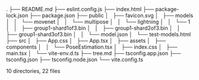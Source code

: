 .
├── README.md
├── eslint.config.js
├── index.html
├── package-lock.json
├── package.json
├── public
│   ├── favicon.svg
│   ├── models
│   │   └── movenet
│   │       └── multipose
│   │           └── lightning
│   │               └── 1
│   │                   ├── group1-shard1of3.bin
│   │                   ├── group1-shard2of3.bin
│   │                   ├── group1-shard3of3.bin
│   │                   └── model.json
│   └── test-models.html
├── src
│   ├── App.css
│   ├── App.tsx
│   ├── assets
│   ├── components
│   │   └── PoseEstimation.tsx
│   ├── index.css
│   ├── main.tsx
│   └── vite-env.d.ts
├── tree.md
├── tsconfig.app.json
├── tsconfig.json
├── tsconfig.node.json
└── vite.config.ts

10 directories, 22 files